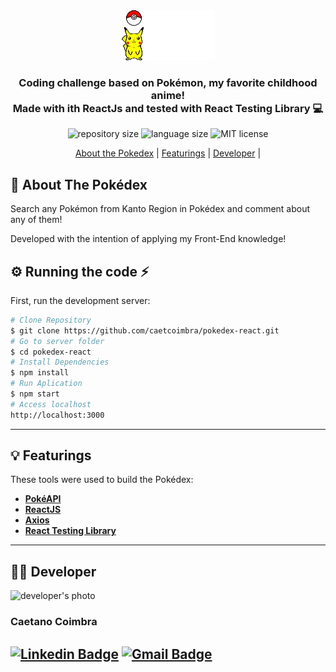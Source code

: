 <div align="center">
  <img alt="pikachu and pokeball"  src="src/assets/pokeball.gif">
</div>

<h3 align="center">
    Coding challenge based on Pokémon, my favorite childhood anime!
    <br/>Made with ith ReactJs and tested with React Testing Library 💻
</h3>
<p align="center">
<img alt="repository size" src="https://img.shields.io/github/repo-size/caetcoimbra/pokedex-react" />
<img alt="language size" src="https://img.shields.io/github/languages/count/kelwys/pokedex?color=blue" />
<img alt="MIT license" src="https://img.shields.io/github/license/caetcoimbra/pokedex-react" />
</p>

<p align="center">
  <a href="#about-the-pokedex">About the Pokedex</a> |
  <a href="#featurings">Featurings</a> |
  <a href="#developer">Developer</a> |
</p>

<h2 id="about-the-pokedex" > 📑 About The Pokédex </h2>

Search any Pokémon from Kanto Region in Pokédex and comment about any of them!

Developed with the intention of applying my Front-End knowledge!

## ⚙ Running the code ⚡

First, run the development server:

```bash
# Clone Repository
$ git clone https://github.com/caetcoimbra/pokedex-react.git
# Go to server folder
$ cd pokedex-react
# Install Dependencies
$ npm install
# Run Aplication
$ npm start
# Access localhost
http://localhost:3000
```
---
<h2 id="featurings"> 💡 Featurings </h2>

These tools were used to build the Pokédex:

- **[PokéAPI](https://pokeapi.co/)**
- **[ReactJS](https://reactjs.org)**
- **[Axios](https://github.com/axios/axios)**
- **[React Testing Library](https://testing-library.com/)**

---
<h2 id="developer"> 🧑🏼 Developer </h2>

<img alt="developer's photo" src="https://avatars.githubusercontent.com/u/85904036?v=4" width="150px;"/>

<h3>Caetano Coimbra</h3>


[![Linkedin Badge](https://img.shields.io/badge/LinkedIn-0077B5?style=for-the-badge&logo=linkedin&logoColor=white&https://www.linkedin.com/in/caetano-coimbra-826b34192/)](https://www.linkedin.com/in/caetano-coimbra-826b34192/)
[![Gmail Badge](https://img.shields.io/badge/-caetanocoimbra@gmail.com-4682B4?style=for-the-badge&logo=Gmail&logoColor=white&link=mailto:caetanocoimbra@gmail.com)](mailto:caetanocoimbra@gmail.com)
---
<h5>
